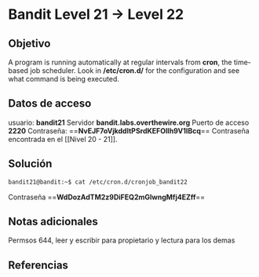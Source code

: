 # Bandit Level 21 → Level 22

## Objetivo
A program is running automatically at regular intervals from **cron**, the time-based job scheduler. Look in **/etc/cron.d/** for the configuration and see what command is being executed.

## Datos de acceso
usuario: **bandit21**
Servidor **bandit.labs.overthewire.org**
Puerto de acceso **2220**
Contraseña: ==**NvEJF7oVjkddltPSrdKEFOllh9V1IBcq**==
Contraseña encontrada en el [[Nivel 20 - 21]].

## Solución
```bash
bandit21@bandit:~$ cat /etc/cron.d/cronjob_bandit22                                @reboot bandit22 /usr/bin/cronjob_bandit22.sh &> /dev/null                         * * * * * bandit22 /usr/bin/cronjob_bandit22.sh &> /dev/null                       bandit21@bandit:~$ cat /usr/bin/cronjob_bandit22.sh                                !/bin/bash                                                                        chmod 644 /tmp/t7O6lds9S0RqQh9aMcz6ShpAoZKF7fgv                                    cat /etc/bandit_pass/bandit22 > /tmp/t7O6lds9S0RqQh9aMcz6ShpAoZKF7fgv              bandit21@bandit:~$ cat /tmp/t7O6lds9S0RqQh9aMcz6ShpAoZKF7fgv                       WdDozAdTM2z9DiFEQ2mGlwngMfj4EZff 
```
Contraseña ==**WdDozAdTM2z9DiFEQ2mGlwngMfj4EZff**==

## Notas adicionales
Permsos 644, leer y escribir para propietario y lectura para los demas
## Referencias
